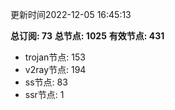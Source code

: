更新时间2022-12-05 16:45:13

**总订阅: 73**
**总节点: 1025**
**有效节点: 431**
- trojan节点: 153
- v2ray节点: 194
- ss节点: 83
- ssr节点: 1
